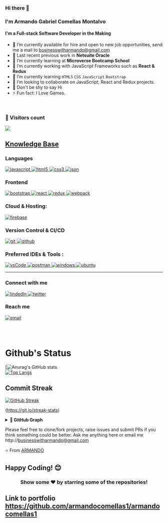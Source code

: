 


<!-- <p align="center"><a href=""><img src="https://user-images.githubusercontent.com/93039359/178105049-35adc21b-9e3b-4ab6-a490-290cffbd5d01.jpeg" height="250" width="900"></a></p> -->


<!-- # 𝐇𝐞𝐥𝐥𝐨 World <img src="https://raw.githubusercontent.com/iampavangandhi/iampavangandhi/master/gifs/Hi.gif" width="30px">  -->
### Hi there 👋
### **I'm Armando Gabriel Comellas Montalvo**
#### I'm a Full-stack Software Developer in the Making

- 🌱 I’m currently available for hire and open to new job opportunities, send me a mail to businesswitharmando@gmail.com
- 🌱 Last recent previous work in **Netsuite Oracle** 
- 🌱 I’m currently learning at **Microverse Bootcamp School** 
- 🔭 I’m currently working with JavaScript Frameworks such as **React & Redux** 
- 🌱 I’m currently learning `HTML5` `CSS` `JavaScript` `Bootstrap`
- 👯 I’m looking to collaborate on JavaScript, React and Redux projects.
- 🌱 Don't be shy to say Hi
- ⚡ Fun fact: I Love Games.

<br />
<h3> 👱 Visitors count </h3>
<img src="https://profile-counter.glitch.me/armandocomellas1/count.svg" />
<p>
<h2><u><b>Knowledge Base</b></u></h2>

<h3>Languages</h3>
<p>
  <a href="https://developer.mozilla.org/en-US/docs/Web/JavaScript" target="_blank"> 
    <img src="https://img.shields.io/badge/Javascript-F7DF1E.svg?style=for-the-badge&logo=javascript&logoColor=black"
      alt="javascript"/> 
  </a>
  <a href="https://www.w3.org/html/" target="_blank"> 
    <img src="https://img.shields.io/badge/html-E34F26.svg?style=for-the-badge&logo=html5&logoColor=white"
      alt="html5"/> 
  </a>
  <a href="https://www.w3schools.com/css/" target="_blank">
    <img src="https://img.shields.io/badge/css-1572B6.svg?style=for-the-badge&logo=css3&logoColor=white"
      alt="css3"/>
  </a>
   <a href="https://www.json.org/json-en.html" target="_blank">
    <img src="https://img.shields.io/badge/json-5E5C5C?style=for-the-badge&logo=json&logoColor=white"
      alt="json"/>
  </a>
</p>
<p>
<h3>Frontend</h3>
<p>
      <a href="https://getbootstrap.com" target="_blank">
    <img src="https://img.shields.io/badge/bootstrap-7952B3.svg?style=for-the-badge&logo=bootstrap&logoColor=white"
      alt="bootstrap"/>
  </a>
  <a href="https://reactjs.org/" target="_blank"> 
    <img src="https://img.shields.io/badge/reactjs-61DAFB.svg?style=for-the-badge&logo=react&logoColor=black"
      alt="react"/> 
  </a>
  <a href="https://redux.js.org" target="_blank"> 
    <img src="https://img.shields.io/badge/redux-764ABC.svg?style=for-the-badge&logo=redux&logoColor=white" alt="redux"/> 
  </a> 
  <a href="https://webpack.js.org" target="_blank">
    <img src="https://img.shields.io/badge/webpack-8DD6F9.svg?style=for-the-badge&logo=webpack&logoColor=black"
      alt="webpack"/>
  </a>
</p>
<p>
<!-- <h3>Backend</h3>
<p>
  <a href="https://www.ruby-lang.org/en/" target="_blank"> 
      <img src="https://img.shields.io/badge/Ruby-CC342D?style=for-the-badge&logo=ruby&logoColor=white" alt="ruby"/> 
  </a>
    <a href="https://rubyonrails.org/" target="_blank"> 
      <img src="https://img.shields.io/badge/Ruby_on_Rails-CC0000?style=for-the-badge&logo=ruby-on-rails&logoColor=white" alt="ruby on rails"/> 
</p>  -->
<!-- <h3>Database</h3>
<p>
  <a href="https://www.mysql.com/" target="_blank"> 
    <img src="https://img.shields.io/badge/MySQL-005C84?style=for-the-badge&logo=mysql&logoColor=white"
      alt="mysql"/>
  </a>
  <a href="https://www.sqlite.org/" target="_blank"> 
    <img src="https://img.shields.io/badge/sqlite-003B57.svg?style=for-the-badge&logo=sqlite&logoColor=white"
      alt="sqlite"/>
  </a> 
      <a href="https://www.w3schools.com/sql/sql_intro.asp" target="_blank"> 
      <img src="https://img.shields.io/badge/SQL-316192?style=for-the-badge&logo=sql&logoColor=white" alt="sql"/> 
  </a>
  </a> 
      <a href="https://www.w3schools.com/sql/sql_intro.asp" target="_blank"> 
      <img src="https://img.shields.io/badge/PostgreSQL-316192?style=for-the-badge&logo=postgresql&logoColor=white" alt="PostgreSQL"/> 
  </a>
</p> -->
<p>
<h3>Cloud & Hosting:</h3>
<p>
  <a href="https://netlify.com/" target="_blank">
    <img src="https://img.shields.io/badge/netlify-00C7B7.svg?style=for-the-badge&logo=netlify&logoColor=black" alt="firebase"/>
  </a>
  <!-- <a href="https://heroku.com" target="_blank"> 
    <img src="https://img.shields.io/badge/heroku-430098.svg?style=for-the-badge&logo=heroku&logoColor=white"
      alt="heroku"/> 
  </a>  -->
</p>
<p>
<h3>Version Control & CI/CD</h3>
<p>
  <a href="https://git-scm.com/" target="_blank">
    <img src="https://img.shields.io/badge/git-F05032.svg?style=for-the-badge&logo=git&logoColor=white"
      alt="git"/>
  </a>
  <a href="https://github.com/Efiamotu-1" target="_blank">
    <img src="https://img.shields.io/badge/github-181717.svg?style=for-the-badge&logo=github&logoColor=white" alt="github" />
  </a>
</p>
<p>
<h3>Preferred IDEs & Tools :</h3>
<p>
  <a href="https://code.visualstudio.com/" target="_blank">
    <img src="https://img.shields.io/badge/vscode-007ACC.svg?style=for-the-badge&logo=visualstudiocode&logoColor=white" alt="vsCode"/> 
  </a>
  <a href="https://postman.com" target="_blank"> 
    <img src="https://img.shields.io/badge/postman-FF6C37.svg?style=for-the-badge&logo=postman&logoColor=white" alt="postman"/>
  </a>
  <a href="https://www.microsoft.com/fr-fr/windows" target="_blank"> 
    <img src="https://img.shields.io/badge/Windows-0078D6?style=for-the-badge&logo=windows&logoColor=white" alt="windows"/>
  </a>
  <a href="https://ubuntu.com/" target="_blank"> 
    <img src="https://img.shields.io/badge/Ubuntu-E95420?style=for-the-badge&logo=ubuntu&logoColor=white" alt="ubuntu"/>
  </a>
</p>

----

<h3>Connect with me</h3>

<div style="margin-top:10px">
  <div>
    <a  href="https://www.linkedin.com/in/armando-gabriel-comellas-ba706395/" target="_blank">
      <img src="https://img.shields.io/badge/Linked%20In-0A66C2.svg?style=for-the-badge&logo=linkedin&logoColor=white" alt="lindedIn"/>
    </a>
    <a href="https://twitter.com/ArmandoCMon" target="_blank">
      <img src="https://img.shields.io/badge/Twitter-1DA1F2.svg?style=for-the-badge&logo=twitter&logoColor=white" alt="twitter"/>
    </a>
  </div>
</div>
<p>
<h3>Reach me</h3>

<p>
  <a href="mailto:businesswitharmando@gmail.com?subject=Feedback%20From%20Github&body=Hello," target="_blank">
    <img src="https://img.shields.io/badge/Gmail-D14836?style=for-the-badge&logo=gmail&logoColor=white" alt="email"/>
  </a>
</p>
  

<br><br>

# Github's Status
[![Anurag's GitHub stats](https://github-readme-stats.vercel.app/api?username=armandocomellas1&theme=dark&show_icons=true)
<br />
[![Top Langs](https://github-readme-stats.vercel.app/api/top-langs/?username=armandocomellas1)](https://github.com/armandocomellas1/github-readme-stats)

## Commit Streak
[![GitHub Streak](https://github-readme-streak-stats.herokuapp.com/?user=armandocomellas1)](https://git.io/streak-stats)

(https://git.io/streak-stats)

<details>
	<summary><b>🧲 GitHub Graph</b></summary>
	<img src="https://activity-graph.herokuapp.com/graph?username=armandocomellas1&theme=minimal" />
</details>

Please feel free to clone/fork projects, raise issues and submit PRs if you think something could be better.
Ask me anything here
or email me 
http://businesswitharmando@gmail.com

⭐️ From [ARMANDO](https://github.com/armandocomellas1)

## Happy Coding! 😊

<div align="center">

### Show some ❤️ by starring some of the repositories!

</div>

## Link to portfolio https://github.com/armandocomellas1/armandocomellas1

<!---
armandocomellas1/armandocomellas1 is a ✨ special ✨ repository because its `README.md` (this file) appears on your GitHub profile.
You can click the Preview link to take a look at your changes.
--->
